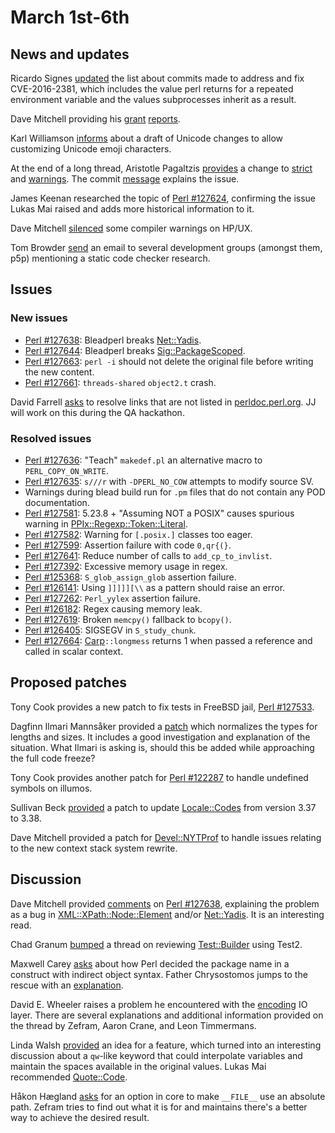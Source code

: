 # March 1st-6th

## News and updates

Ricardo Signes
[updated](http://www.nntp.perl.org/group/perl.perl5.porters/234747)
the list about commits made to address and fix CVE-2016-2381,
which includes the value perl returns for a repeated environment
variable and the values subprocesses inherit as a result.

Dave Mitchell providing his
[grant](http://www.nntp.perl.org/group/perl.perl5.porters/234753)
[reports](http://www.nntp.perl.org/group/perl.perl5.porters/234754).

Karl Williamson
[informs](http://www.nntp.perl.org/group/perl.perl5.porters/234737)
about a draft of Unicode changes to allow customizing Unicode
emoji characters.

At the end of a long thread, Aristotle Pagaltzis
[provides](http://www.nntp.perl.org/group/perl.perl5.porters/234772)
a change to [strict](https://metacpan.org/pod/strict) and
[warnings](https://metacpan.org/pod/warnings). The commit
[message](http://perl5.git.perl.org/perl.git/commitdiff/67ba812d5fe08169b8a39cdc1f4945c5e08f32e1)
explains the issue.

James Keenan researched the topic of
[Perl #127624](https://rt.perl.org/Ticket/Display.html?id=127624),
confirming the issue Lukas Mai raised and adds more historical
information to it.

Dave Mitchell
[silenced](http://www.nntp.perl.org/group/perl.perl5.porters/234850)
some compiler warnings on HP/UX.

Tom Browder
[send](http://www.nntp.perl.org/group/perl.perl5.porters/234860)
an email to several development groups (amongst them, p5p)
mentioning a static code checker research.

## Issues

### New issues

* [Perl #127638](https://rt.perl.org/Ticket/Display.html?id=127638):
  Bleadperl breaks
  [Net::Yadis](https://metacpan.org/pod/Net::Yadis).
* [Perl #127644](https://rt.perl.org/Ticket/Display.html?id=127644):
  Bleadperl breaks
  [Sig::PackageScoped](https://metacpan.org/pod/Sig::PackageScoped).
* [Perl #127663](https://rt.perl.org/Ticket/Display.html?id=127663):
  `perl -i` should not delete the original file before writing the
  new content.
* [Perl #127661](https://rt.perl.org/Ticket/Display.html?id=127661):
  `threads-shared` `object2.t` crash.

David Farrell
[asks](http://www.nntp.perl.org/group/perl.perl5.porters/234741)
to resolve links that are not listed in
[perldoc.perl.org](http://perldoc.perl.org). JJ will work on this
during the QA hackathon.

### Resolved issues

* [Perl #127636](https://rt.perl.org/Ticket/Display.html?id=127636):
  "Teach" `makedef.pl` an alternative macro to `PERL_COPY_ON_WRITE`.
* [Perl #127635](https://rt.perl.org/Ticket/Display.html?id=127635):
  `s///r` with `-DPERL_NO_COW` attempts to modify source SV.
* Warnings during blead build run for `.pm` files that do not
  contain any POD documentation.
* [Perl #127581](https://rt.perl.org/Ticket/Display.html?id=127581):
  5.23.8 + "Assuming NOT a POSIX" causes spurious warning in
  [PPIx::Regexp::Token::Literal](https://metacpan.org/pod/PPIx::Regexp::Token::Literal).
* [Perl #127582](https://rt.perl.org/Ticket/Display.html?id=127582):
  Warning for `[.posix.]` classes too eager.
* [Perl #127599](https://rt.perl.org/Ticket/Display.html?id=127599):
  Assertion failure with code `0,qr{(}`.
* [Perl #127641](https://rt.perl.org/Ticket/Display.html?id=127641):
  Reduce number of calls to `add_cp_to_invlist`.
* [Perl #127392](https://rt.perl.org/Ticket/Display.html?id=127392):
  Excessive memory usage in regex.
* [Perl #125368](https://rt.perl.org/Ticket/Display.html?id=125368):
  `S_glob_assign_glob` assertion failure.
* [Perl #126141](https://rt.perl.org/Ticket/Display.html?id=126141):
  Using `]]]]][\\` as a pattern should raise an error.
* [Perl #127262](https://rt.perl.org/Ticket/Display.html?id=127262):
  `Perl_yylex` assertion failure.
* [Perl #126182](https://rt.perl.org/Ticket/Display.html?id=126182):
  Regex causing memory leak.
* [Perl #127619](https://rt.perl.org/Ticket/Display.html?id=127619):
  Broken `memcpy()` fallback to `bcopy()`.  
* [Perl #126405](https://rt.perl.org/Ticket/Display.html?id=126405):
  SIGSEGV in `S_study_chunk`.
* [Perl #127664](https://rt.perl.org/Ticket/Display.html?id=127664):
  [Carp](https://metacpan.org/pod/Carp)`::longmess` returns 1 when
  passed a reference and called in scalar context.

## Proposed patches

Tony Cook provides a new patch to fix tests in FreeBSD jail,
[Perl #127533](https://rt.perl.org/Ticket/Display.html?id=127533).

Dagfinn Ilmari Mannsåker provided a
[patch](http://www.nntp.perl.org/group/perl.perl5.porters/234744)
which normalizes the types for lengths and sizes. It includes a
good investigation and explanation of the situation. What Ilmari
is asking is, should this be added while approaching the full code
freeze?

Tony Cook provides another patch for
[Perl #122287](https://rt.perl.org/Ticket/Display.html?id=122287)
to handle undefined symbols on illumos.

Sullivan Beck
[provided](http://www.nntp.perl.org/group/perl.perl5.porters/234799)
a patch to update
[Locale::Codes](https://metacpan.org/pod/Locale::Codes) from
version 3.37 to 3.38.

Dave Mitchell provided a patch for
[Devel::NYTProf](https://metacpan.org/pod/Devel::NYTProf) to handle
issues relating to the new context stack system rewrite.

## Discussion

Dave Mitchell provided
[comments](http://www.nntp.perl.org/group/perl.perl5.porters/234745)
on
[Perl #127638](https://rt.perl.org/Ticket/Display.html?id=127638),
explaining the problem as a bug in
[XML::XPath::Node::Element](https://metacpan.org/pod/XML::XPath::Node::Element)
and/or
[Net::Yadis](https://metacpan.org/pod/Net::Yadis). It is an
interesting read.

Chad Granum
[bumped](http://www.nntp.perl.org/group/perl.perl5.porters/234806)
a thread on reviewing
[Test::Builder](https://github.com/Test-More/TB2) using Test2.

Maxwell Carey
[asks](http://www.nntp.perl.org/group/perl.perl5.porters/234833)
about how Perl decided the package name in a construct with
indirect object syntax. Father Chrysostomos jumps to the rescue
with an
[explanation](http://www.nntp.perl.org/group/perl.perl5.porters/234849).

David E. Wheeler raises a problem he encountered with the
[encoding](http://www.nntp.perl.org/group/perl.perl5.porters/234856)
IO layer. There are several explanations and additional information
provided on the thread by Zefram, Aaron Crane, and Leon Timmermans.

Linda Walsh
[provided](http://www.nntp.perl.org/group/perl.perl5.porters/234775)
an idea for a feature, which turned into an interesting discussion
about a `qw`-like keyword that could interpolate variables and
maintain the spaces available in the original values. Lukas Mai
recommended [Quote::Code](https://metacpan.org/pod/Quote::Code).

Håkon Hægland
[asks](http://www.nntp.perl.org/group/perl.perl5.porters/234800)
for an option in core to make `__FILE__` use an absolute path.
Zefram tries to find out what it is for and maintains there's a
better way to achieve the desired result.
